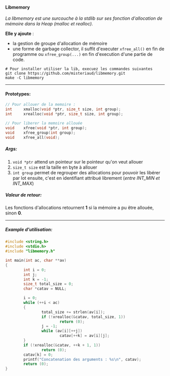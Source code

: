 #### Libmemory

*La libmemory est une surcouche à la stdlib sur ses fonction d'allocation de mémoire dans la Heap (malloc et realloc).*

**Elle y ajoute** :
- la gestion de groupe d'allocation de mémoire
- une forme de garbage collector, il suffit d'executer `xfree_all()` en fin de programme ou `xfree_group(...)` en fin d'execution d'une partie de code.

```Shell
# Pour installer utiliser la lib, execuez les commandes suivantes
git clone https://github.com/misteriaud/libmemory.git
make -C libmemory
```

***

#### Prototypes:
```C
// Pour allouer de la memoire :
int		xmalloc(void *ptr, size_t size, int group);
int		xrealloc(void *ptr, size_t size, int group);

// Pour liberer la memoire allouée
void	xfree(void *ptr, int group);
void	xfree_group(int group);
void	xfree_all(void);
```
##### Args:
1. `void *ptr` attend un pointeur sur le pointeur qu'on veut allouer
2. `size_t size` est la taille en byte à allouer
3. `int group` permet de regrouper des allocations pour pouvoir les libérer par lot ensuite, c'est en identifiant attribué librement (*entre INT_MIN et INT_MAX*)

##### Valeur de retour:
Les fonctions d'allocations retournent **1** si la mémoire a pu être allouée, sinon **0**.

***

##### Example d'utilisation:
```C
#include <string.h>
#include <stdio.h>
#include "libmemory.h"

int main(int ac, char **av)
{
        int i = 0;
        int j;
        int k = -1;
        size_t total_size = 0;
        char *catav = NULL;

        i = 0;
        while (++i < ac)
        {
                total_size += strlen(av[i]);
                if (!xrealloc(&catav, total_size, 1))
                        return (0);
                j = -1;
                while (av[i][++j])
                        catav[++k] = av[i][j];
        }
        if (!xrealloc(&catav, ++k + 1, 1))
                return (0);
        catav[k] = 0;
        printf("Concatenation des arguments : %s\n", catav);
        return (0);
}
```
